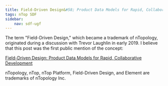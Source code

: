 ```yaml
---
title: Field-Driven Design&#58; Product Data Models for Rapid, Collaborative Development
tags: nTop SDF
sidebar:
    nav: sdf-ugf
---
```

The term "Field-Driven Design," which became a trademark of nTopology, originated during a discussion with Trevor Laughlin in early 2019.  I believe that this post was the first public mention of the concept:

[Field-Driven Design: Product Data Models for Rapid, Collaborative Development](https://ntopology.com/blog/field-driven-design-product-data-models-for-rapid-collaborative-development/)

<div class="article__license">nTopology, nTop, nTop Platform, Field-Driven Design, and Element are trademarks of nTopology Inc.</div>